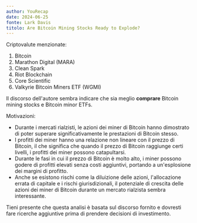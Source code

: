 ```yaml
---
author: YouRecap
date: 2024-06-25
fonte: Lark Davis
titolo: Are Bitcoin Mining Stocks Ready to Explode?
---
```


Criptovalute menzionate:
1. Bitcoin
2. Marathon Digital (MARA)
3. Clean Spark
4. Riot Blockchain
5. Core Scientific
6. Valkyrie Bitcoin Miners ETF (WGMI)
  
Il discorso dell'autore sembra indicare che sia meglio **comprare** Bitcoin mining stocks e Bitcoin minor ETFs. 

Motivazioni:
- Durante i mercati rialzisti, le azioni dei miner di Bitcoin hanno dimostrato di poter superare significativamente le prestazioni di Bitcoin stesso.
- I profitti dei miner hanno una relazione non lineare con il prezzo di Bitcoin, il che significa che quando il prezzo di Bitcoin raggiunge certi livelli, i profitti dei miner possono catapultarsi.
- Durante le fasi in cui il prezzo di Bitcoin è molto alto, i miner possono godere di profitti elevati senza costi aggiuntivi, portando a un'esplosione dei margini di profitto.
- Anche se esistono rischi come la diluizione delle azioni, l'allocazione errata di capitale e i rischi giurisdizionali, il potenziale di crescita delle azioni dei miner di Bitcoin durante un mercato rialzista sembra interessante.
  
Tieni presente che questa analisi è basata sul discorso fornito e dovresti fare ricerche aggiuntive prima di prendere decisioni di investimento.
